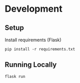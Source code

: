 # Development

## Setup

Install requirements (Flask)

`pip install -r requirements.txt`

## Running Locally

`flask run`
